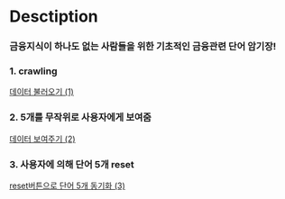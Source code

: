 # Desctiption
### 금융지식이 하나도 없는 사람들을 위한 기초적인 금융관련 단어 암기장!


### 1. crawling
 [데이터 불러오기 (1)](https://get-it-withbsj.tistory.com/m/98)
 
 ### 2. 5개를 무작위로 사용자에게 보여줌
 [데이터 보여주기 (2)](https://get-it-withbsj.tistory.com/m/99)
 
 ### 3. 사용자에 의해 단어 5개 reset
 [reset버튼으로 단어 5개 동기화 (3)](https://get-it-withbsj.tistory.com/m/100)
